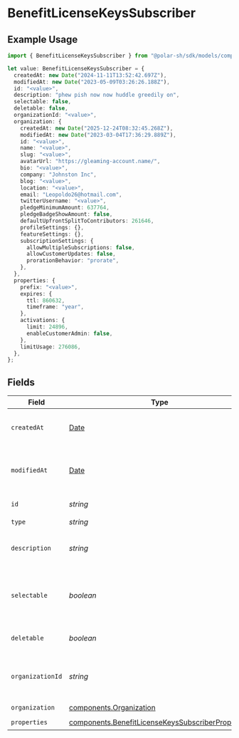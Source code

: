 # BenefitLicenseKeysSubscriber

## Example Usage

```typescript
import { BenefitLicenseKeysSubscriber } from "@polar-sh/sdk/models/components/benefitlicensekeyssubscriber.js";

let value: BenefitLicenseKeysSubscriber = {
  createdAt: new Date("2024-11-11T13:52:42.697Z"),
  modifiedAt: new Date("2023-05-09T03:26:26.188Z"),
  id: "<value>",
  description: "phew pish now now huddle greedily on",
  selectable: false,
  deletable: false,
  organizationId: "<value>",
  organization: {
    createdAt: new Date("2025-12-24T08:32:45.268Z"),
    modifiedAt: new Date("2023-03-04T17:36:29.889Z"),
    id: "<value>",
    name: "<value>",
    slug: "<value>",
    avatarUrl: "https://gleaming-account.name/",
    bio: "<value>",
    company: "Johnston Inc",
    blog: "<value>",
    location: "<value>",
    email: "Leopoldo26@hotmail.com",
    twitterUsername: "<value>",
    pledgeMinimumAmount: 637764,
    pledgeBadgeShowAmount: false,
    defaultUpfrontSplitToContributors: 261646,
    profileSettings: {},
    featureSettings: {},
    subscriptionSettings: {
      allowMultipleSubscriptions: false,
      allowCustomerUpdates: false,
      prorationBehavior: "prorate",
    },
  },
  properties: {
    prefix: "<value>",
    expires: {
      ttl: 860632,
      timeframe: "year",
    },
    activations: {
      limit: 24896,
      enableCustomerAdmin: false,
    },
    limitUsage: 276086,
  },
};
```

## Fields

| Field                                                                                                                  | Type                                                                                                                   | Required                                                                                                               | Description                                                                                                            |
| ---------------------------------------------------------------------------------------------------------------------- | ---------------------------------------------------------------------------------------------------------------------- | ---------------------------------------------------------------------------------------------------------------------- | ---------------------------------------------------------------------------------------------------------------------- |
| `createdAt`                                                                                                            | [Date](https://developer.mozilla.org/en-US/docs/Web/JavaScript/Reference/Global_Objects/Date)                          | :heavy_check_mark:                                                                                                     | Creation timestamp of the object.                                                                                      |
| `modifiedAt`                                                                                                           | [Date](https://developer.mozilla.org/en-US/docs/Web/JavaScript/Reference/Global_Objects/Date)                          | :heavy_check_mark:                                                                                                     | Last modification timestamp of the object.                                                                             |
| `id`                                                                                                                   | *string*                                                                                                               | :heavy_check_mark:                                                                                                     | The ID of the benefit.                                                                                                 |
| `type`                                                                                                                 | *string*                                                                                                               | :heavy_check_mark:                                                                                                     | N/A                                                                                                                    |
| `description`                                                                                                          | *string*                                                                                                               | :heavy_check_mark:                                                                                                     | The description of the benefit.                                                                                        |
| `selectable`                                                                                                           | *boolean*                                                                                                              | :heavy_check_mark:                                                                                                     | Whether the benefit is selectable when creating a product.                                                             |
| `deletable`                                                                                                            | *boolean*                                                                                                              | :heavy_check_mark:                                                                                                     | Whether the benefit is deletable.                                                                                      |
| `organizationId`                                                                                                       | *string*                                                                                                               | :heavy_check_mark:                                                                                                     | The ID of the organization owning the benefit.                                                                         |
| `organization`                                                                                                         | [components.Organization](../../models/components/organization.md)                                                     | :heavy_check_mark:                                                                                                     | N/A                                                                                                                    |
| `properties`                                                                                                           | [components.BenefitLicenseKeysSubscriberProperties](../../models/components/benefitlicensekeyssubscriberproperties.md) | :heavy_check_mark:                                                                                                     | N/A                                                                                                                    |